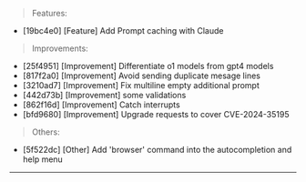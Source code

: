 > Features:
- [19bc4e0] [Feature] Add Prompt caching with Claude

> Improvements:
- [25f4951] [Improvement] Differentiate o1 models from gpt4 models
- [817f2a0] [Improvement] Avoid sending duplicate mesage lines
- [3210ad7] [Improvement] Fix multiline empty additional prompt
- [442d73b] [Improvement] some validations
- [862f16d] [Improvement] Catch interrupts
- [bfd9680] [Improvement] Upgrade requests to cover CVE-2024-35195

> Others:
- [5f522dc] [Other] Add 'browser' command into the autocompletion and help menu


---
